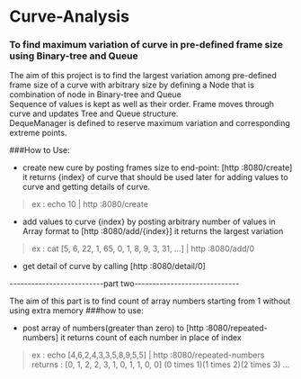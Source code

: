# Curve-Analysis
### To find maximum variation of curve in pre-defined frame size using Binary-tree and Queue

The aim of this project is to find the largest variation among pre-defined frame size of a curve
with arbitrary size
by defining a Node that is combination of node in Binary-tree and Queue<br>
Sequence of values is kept as well as their order.
Frame moves through curve and updates Tree and Queue structure.<br>
DequeManager is defined to reserve maximum variation and corresponding extreme points.

###How to Use:
- create new cure by posting frames size to end-point: [http :8080/create]
it returns {index} of curve that should be used later for adding values to curve
and getting details of curve.

>ex : echo 10 | http :8080/create

- add values to curve {index} by posting arbitrary number of values in Array format to [http :8080/add/{index}]
it returns the largest variation

>ex : cat [5, 6, 22, 1, 65, 0, 1, 8, 9, 3, 31, ...] | http :8080/add/0

- get detail of curve by calling [http :8080/detail/0]

--------------------------part two-----------------------------<br> 

The aim of this part is to find count of array numbers starting from 1
 without using extra memory
###how to use:
- post array of numbers(greater than zero) to [http :8080/repeated-numbers]
it returns count of each number in place of index

> ex : echo [4,6,2,4,3,3,5,8,9,5,5] | http :8080/repeated-numbers
returns : [0, 1, 2, 2, 3, 1, 0, 1, 1, 0, 0]
        (0 times 1)(1 times 2)(2 times 3) ...


